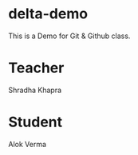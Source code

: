# delta-demo
This is a Demo for Git &amp; Github class.

# Teacher
Shradha Khapra

# Student
Alok Verma

